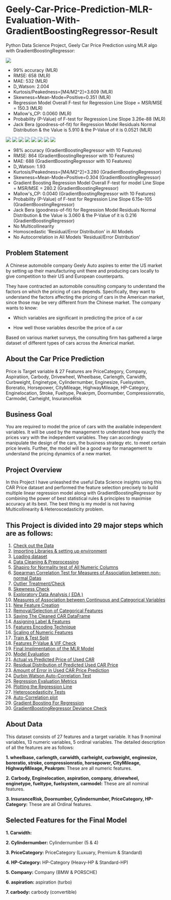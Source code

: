 # Geely-Car-Price-Prediction-MLR-Evaluation-With-GradientBoostingRegressor-Result
Python Data Science Project, Geely Car Price Prediction using MLR algo with GradientBoostingRegressor:

![](Images/Car1.JPG)

- 99% accuracy (MLR)
- RMSE: 658 (MLR)
- MAE: 532 (MLR)
- D_Watson: 2.004
- Kurtosis/Peakedness=[M4/M2^2]=3.609 (MLR)
- Skewness=Mean-Mode=Positive=0.351 (MLR)
- Regression Model Overall F-test for Regression Line Slope = MSR/MSE = 150.3 (MLR)
- Mallow's_CP: 0.0060 (MLR)
- Probability (P-Value) of F-test for Regression Line Slope 3.26e-88 (MLR)
- Jack Bera (goodness-of-fit) for Regression Model Residuals Normal Distribution & the Value is 5.910 & the P-Value of it is 0.0521 (MLR)

![](Images/Car3.JPG)
![](Images/Car4.JPG)
![](Images/Car5.JPG)
![](Images/Car6.JPG)
![](Images/Car7.JPG)
![](Images/Car8.JPG)
![](Images/Car9.JPG)
![](Images/Car11.JPG)

- 98% accuracy (GradientBoostingRegressor with 10 Features)
- RMSE: 864 (GradientBoostingRegressor with 10 Features)
- MAE: 688 (GradientBoostingRegressor with 10 Features)
- D_Watson: 1.93
- Kurtosis/Peakedness=[M4/M2^2]=3.280 (GradientBoostingRegressor)
- Skewness=Mean-Mode=Positive=0.304 (GradientBoostingRegressor)
- Gradient Boosting Regression Model Overall F-test for model Line Slope = MSR/MSE = 280.2 (GradientBoostingRegressor)
- Mallow's_CP: 0.0040 (GradientBoostingRegressor with 10 Features)
- Probability (P-Value) of F-test for Regression Line Slope 6.15e-105 (GradientBoostingRegressor)
- Jack Bera (goodness-of-fit) for Regression Model Residuals Normal Distribution & the Value is 3.060 & the P-Value of it is 0.216 (GradientBoostingRegressor)
- No Multicollinearity
- Homoscedastic 'Residual/Error Distribution' in All Models
- No Autocorrelation in All Models 'Residual/Error Distribution'

## Problem Statement
A Chinese automobile company Geely Auto aspires to enter the US market by setting up their manufacturing unit there and producing cars locally to give competition to their US and European counterparts.

They have contracted an automobile consulting company to understand the factors on which the pricing of cars depends. Specifically, they want to understand the factors affecting the pricing of cars in the American market, since those may be very different from the Chinese market. The company wants to know:

- Which variables are significant in predicting the price of a car

- How well those variables describe the price of a car

Based on various market surveys, the consulting firm has gathered a large dataset of different types of cars across the Americal market.

## About the Car Price Prediction
Price is Target variable & 27 Features are PriceCategory, Company, Aspiratiion, Carbody, Drivewheel, Wheelbase, Carlength, Carwidth, Curbweight, Enginetype, Cylindernumber, Enginesize, Fuelsystem, Boreratio, Horsepower, CityMileage, HighwayMileage, HP-Category, Enginelocation, Stroke, Fueltype, Peakrpm, Doornumber, Compressionratio, Carmodel, Carheight, InsuranceRisk

## Business Goal
You are required to model the price of cars with the available independent variables. It will be used by the management to understand how exactly the prices vary with the independent variables. They can accordingly manipulate the design of the cars, the business strategy etc. to meet certain price levels. Further, the model will be a good way for management to understand the pricing dynamics of a new market.

## Project Overview
In this Project I have unleashed the useful Data Science insights using this CAR Price dataset and performed the feature selection precisely to build multiple linear regression model along with GradientBoostingRegressor by combining the power of best statistical rules & principles to maximise accuracy at its best. The best thing is my model is not having Multicollinearity & Heteroscedasticity problem.

## This Project is divided into 29 major steps which are as follows:
1. [Check out the Data](#data-check)
2. [Importing Libraries & setting up environment](#imp-lib)
3. [Loading dataset](#data-load)
4. [Data Cleaning & Preprocessing](#prep-clean)
5. [Shapiro for Normality test of All Numeric Columns](#shapiro-norm)
6. [Spearman Correlation Test for Measures of Association between non-normal Datas](#spear-corr)
7. [Outlier Treatment/Check](#out-check)
8. [Skewness Check](#skew-check)
9. [Exploratory Data Analysis ( EDA )](#data-expo)
10. [Measures of Association between Continuous and Categorical Variables](#cat-measure)
11. [New Feature Creation](#new-feature)
12. [Removal/Selection of Categorical Features](#feature-select)
13. [Saving The Cleaned CAR DataFrame](#save-clean)
14. [Assigning Label & Features](#Labe-Feature)
15. [Features Encoding Technique](#Features-Encoding)
16. [Scaling of Numeric Features](#scale-feature)
17. [Train & Test Split](#data-split)
18. [Features P-Value & VIF Check](#p-vif)
19. [Final Implimentation of the MLR Model](#final-model)
20. [Model Evaluation](#mod-eval)
21. [Actual vs Predicted Price of Used CAR](#actual-predicted)
22. [Residual Distribution of Predicted Used CAR Price](#re-dit)
23. [Amount of Error in Used CAR Price Prediction](#amt-er)
24. [Durbin Watson Auto-Correlation Test](#dur-wat)
25. [Regression Evaluation Metrics](#mod-eval)
26. [Plotting the Regression Line](#reg-plot)
27. [Heteroscedasticity Tests](#het-test)
28. [Auto-Correlation plot](#auto-plot)
29. [Gradient Boosting For Regression](#grad-boost)
30. [GradientBoostingRegressor Deviance Check](#grad-boost)

## About Data
This dataset consists of 27 features and a target variable. It has 9 nominal variables, 13 numeric variables, 5 ordinal variables. The detailed description of all the features are as follows:

**1. wheelbase, carlength, carwidth, carheight, curbweight, enginesize, boreratio, stroke, compressionratio, horsepower, CityMileage, HighwayMileage, Peakrpm:** These are all numeric features.

**2. Carbody, Enginelocation, aspiration, company, drivewheel, enginetype, fueltype, fuelsystem, carmodel:** These are all nominal features.

**3. InsuranceRisk, Doornumber, Cylindernumber, PriceCategory, HP-Category:** These are all Ordinal features.

## Selected Features for the Final Model
**1. Carwidth:**

**2. Cylindernumber:** Cylindernumber (5 & 4)

**3. PriceCategory:** PriceCategory (Luxuary, Premium & Standard)

**4. HP-Category:** HP-Category (Heavy-HP & Standard-HP)

**5. Company:** Company (BMW & PORSCHE)

**6. aspiration:** aspiration (turbo)

**7. carbody:** carbody (convertible)
